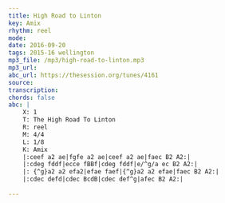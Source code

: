```yaml
---
title: High Road to Linton
key: Amix
rhythm: reel
mode: 
date: 2016-09-20
tags: 2015-16 wellington
mp3_file: /mp3/high-road-to-linton.mp3
mp3_url: 
abc_url: https://thesession.org/tunes/4161
source: 
transcription: 
chords: false
abc: |
    X: 1
    T: The High Road To Linton
    R: reel
    M: 4/4
    L: 1/8
    K: Amix
    |:ceef a2 ae|fgfe a2 ae|ceef a2 ae|faec B2 A2:|
    |:cdeg fddf|ecce fBBf|cdeg fddf|e/^g/a ec B2 A2:|
    |: {^g}a2 a2 efa2|efae faef|{^g}a2 a2 efae|faec B2 A2:|
    |:cdec defd|cdec BcdB|cdec def^g|afec B2 A2:|
    
---
```


